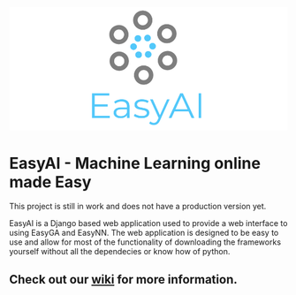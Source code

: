 ![](https://github.com/danielwilczak101/EasyAI/blob/media/images/EasyAI_logo_temp.png)

# EasyAI - Machine Learning online made Easy

This project is still in work and does not have a production version yet.

EasyAI is a Django based web application used to provide a web interface to using EasyGA and EasyNN. The web application is designed to be easy to use and allow for most of the functionality of downloading the frameworks yourself without all the dependecies or know how of python.

## Check out our [wiki](https://github.com/danielwilczak101/EasyAI/wiki) for more information.

